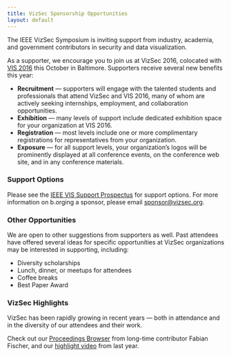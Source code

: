 ```yaml
---
title: VizSec Sponsorship Opportunities
layout: default
---
```


The IEEE VizSec Symposium is inviting support from industry, academia, and government contributors in security and data visualization.

As a supporter, we encourage you to join us at VizSec 2016, colocated with <a href="http://ieeevis.org">VIS 2016</a> this October in Baltimore. Supporters receive several new benefits this year:

* <strong>Recruitment</strong> — supporters will engage with the talented students and professionals that attend VizSec and VIS 2016, many of whom are actively seeking internships, employment, and collaboration opportunities.
* <strong>Exhibition</strong> — many levels of support include dedicated exhibition space for your organization at VIS 2016.
* <strong>Registration</strong> — most levels include one or more complimentary registrations for representatives from your organization.
* <strong>Exposure</strong> — for all support levels, your organization’s logos will be prominently displayed at all conference events, on the conference web site, and in any conference materials.


### Support Options

Please see the <a href="/files/2016/vis_prospectus_16.pdf">IEEE VIS Support Prospectus</a> for support options. For more information on b.orging a sponsor, please email <a href="mailto:sponsor@vizsec.org">sponsor@vizsec.org</a>.


### Other Opportunities

We are open to other suggestions from supporters as well. Past attendees have offered several ideas for specific opportunities at VizSec organizations may be interested in supporting, including:

* Diversity scholarships
* Lunch, dinner, or meetups for attendees
* Coffee breaks
* Best Paper Award


### VizSec Highlights

VizSec has been rapidly growing in recent years — both in attendance and in the diversity of our attendees and their work.

Check out our <a href="http://vizsec.dbvis.de">Proceedings Browser</a> from long-time contributor Fabian Fischer, and our <a href="https://vimeo.com/136256060">highlight video</a> from last year.
